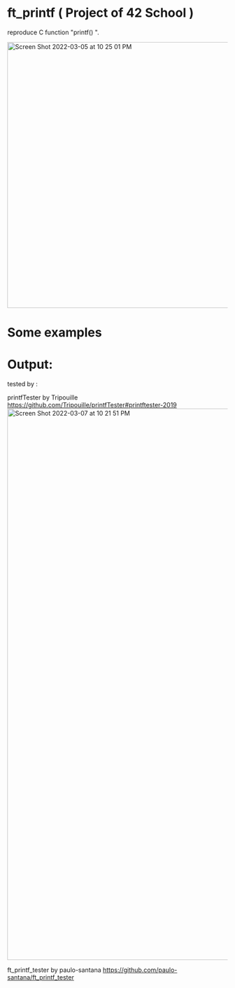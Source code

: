# ft_printf ( Project of 42 School )
reproduce C function "printf() ". 

<img width="608" alt="Screen Shot 2022-03-05 at 10 25 01 PM" src="https://user-images.githubusercontent.com/71084868/156895713-189d02e6-b27d-492b-a524-ce8ed2086bd9.png">



# Some examples

# Output:

tested by :

printfTester by Tripouille
https://github.com/Tripouille/printfTester#printftester-2019
<img width="1261" alt="Screen Shot 2022-03-07 at 10 21 51 PM" src="https://user-images.githubusercontent.com/71084868/157094635-69bbbcc8-7138-4b5e-b48d-5b2b91bf8716.png">

ft_printf_tester by paulo-santana
https://github.com/paulo-santana/ft_printf_tester
